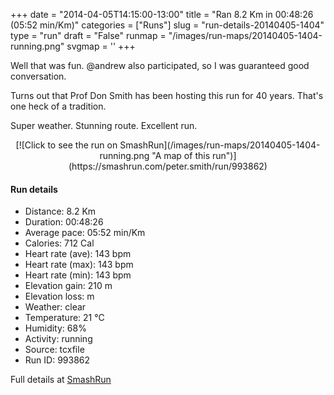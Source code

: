 +++
date = "2014-04-05T14:15:00-13:00"
title = "Ran 8.2 Km in 00:48:26 (05:52 min/Km)"
categories = ["Runs"]
slug = "run-details-20140405-1404"
type = "run"
draft = "False"
runmap = "/images/run-maps/20140405-1404-running.png"
svgmap = '<polyline points="99 62, 95 64, 89 57, 92 48, 91 43, 93 33, 83 29, 80 23, 68 18, 58 23, 42 21, 41 22, 42 30, 46 36, 42 40, 37 44, 31 45, 27 43, 17 41, 13 42, 0 48, 0 51, 1 54, 2 55, 5 56, 10 55, 16 60, 16 65, 14 68, 16 71, 23 76, 25 78, 36 81, 46 82, 76 80, 79 79, 85 74, 98 75, 100 72, 96 65, 99 63">'
+++

Well that was fun. @andrew also participated, so I was guaranteed good conversation.  

Turns out that Prof Don Smith has been hosting this run for 40 years. That's one heck of a tradition. 

Super weather. Stunning route. Excellent run. 



<!--more-->

<center>
[![Click to see the run on SmashRun](/images/run-maps/20140405-1404-running.png "A map of this run")](https://smashrun.com/peter.smith/run/993862)
</center>

#### Run details

* Distance: 8.2 Km
* Duration: 00:48:26
* Average pace: 05:52 min/Km
* Calories: 712 Cal
* Heart rate (ave): 143 bpm
* Heart rate (max): 143 bpm
* Heart rate (min): 143 bpm
* Elevation gain: 210 m
* Elevation loss:  m
* Weather: clear
* Temperature: 21 &deg;C
* Humidity: 68%
* Activity: running
* Source: tcxfile
* Run ID: 993862

Full details at [SmashRun](https://smashrun.com/peter.smith/run/993862)